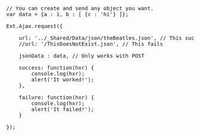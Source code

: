 <pre class="runnable">
// You can create and send any object you want. 
var data = {a : 1, b : [ {c : 'hi'} ]};

Ext.Ajax.request({

    url: '../_Shared/Data/json/theBeatles.json', // This succeeds
    //url: '/ThisDoesNotExist.json', // This fails

    jsonData : data, // Only works with POST

    success: function(hxr) {
        console.log(hxr);
        alert('It worked!');
    },

    failure: function(hxr) {
        console.log(hxr);
        alert('It failed!');
    }

});
</pre>